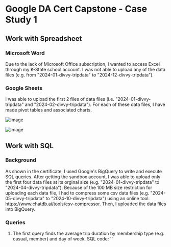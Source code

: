 # Google DA Cert Capstone - Case Study 1

## Work with Spreadsheet
### Microsoft Word
Due to the lack of Microsoft Office subscription, I wanted to access Excel through my K-State school account. I was not able to upload any of the data files (e.g. from "2024-01-divvy-tripdata" to "2024-12-divvy-tripdata").
### Google Sheets
I was able to upload the first 2 files of data files (i.e. "2024-01-divvy-tripdata" and "2024-02-divvy-tripdata"). For each of these data files, I have made pivot tables and associated charts.

![image](https://github.com/user-attachments/assets/4f267ee0-f074-40f2-82d3-8a8384772513)

![image](https://github.com/user-attachments/assets/df68e0db-6a01-47e9-8c28-ec06449975ee)

## Work with SQL
### Background
As shown in the certificate, I used Google's BigQuery to write and execute SQL queries. After getting the sandbox account, I was able to upload only the first four data files at its orginal size (e.g. "2024-01-divvy-tripdata" to "2024-04-divvy-tripdata"). Because of the 100 MB size restriction for uploading each data file, I had to compress some csv data files (e.g. "2024-05-divvy-tripdata" to "2024-10-divvy-tripdata") using an online tool: https://www.chatdb.ai/tools/csv-compressor. Then, I uploaded the data files into BigQuery.
### Queries
1. The first query finds the average trip duration by membership type (e.g. casual, member) and day of week. SQL code: '' 
